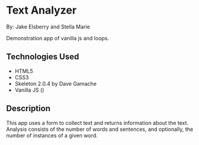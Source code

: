 # Text Analyzer

By: Jake Elsberry and Stella Marie

Demonstration app of vanilla js and loops.

## Technologies Used

- HTML5
- CSS3
- Skeleton 2.0.4 by Dave Gamache
- Vanilla JS ()

## Description

This app uses a form to collect text and returns information about the text. Analysis consists of the number of words and sentences, and optionally, the number of instances of a given word.